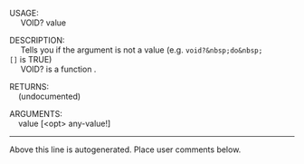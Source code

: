 USAGE:  
&nbsp;&nbsp;&nbsp;&nbsp;&nbsp;VOID?&nbsp;value&nbsp;  
  
DESCRIPTION:  
&nbsp;&nbsp;&nbsp;&nbsp;&nbsp;Tells&nbsp;you&nbsp;if&nbsp;the&nbsp;argument&nbsp;is&nbsp;not&nbsp;a&nbsp;value&nbsp;(e.g.&nbsp;`void?&nbsp;do&nbsp;[]`&nbsp;is&nbsp;TRUE)  
&nbsp;&nbsp;&nbsp;&nbsp;&nbsp;VOID?&nbsp;is&nbsp;a&nbsp;function&nbsp;.  
  
RETURNS:  
&nbsp;&nbsp;&nbsp;&nbsp;(undocumented)  
  
ARGUMENTS:  
&nbsp;&nbsp;&nbsp;&nbsp;value&nbsp;[&lt;opt&gt;&nbsp;any-value!]  
___
Above this line is autogenerated. Place user comments below.